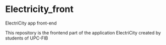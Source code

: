 # Electricity_front

ElectriCity app front-end

This repository is the frontend part of the application ElectriCity created by students of UPC-FIB
